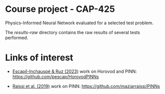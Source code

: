 # Course project - CAP-425

Physics-Informed Neural Network evaluated for a selected test problem.

The *results-raw* directory contains the raw results of several tests performed.


# Links of interest

- [Escapil-Inchauspé \& Ruz (2023)](http://arxiv.org/abs/2302.08835) work on Horovod and PINN: <https://github.com/pescap/HorovodPINNs>

- [Raissi et al. (2019)](https://doi.org/10.1016/j.jcp.2018.10.045) work on PINN: <https://github.com/maziarraissi/PINNs>
